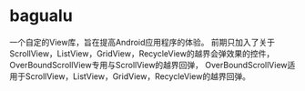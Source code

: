 # bagualu
一个自定的View库，旨在提高Android应用程序的体验。
前期只加入了关于ScrollView，ListView，GridView，RecycleView的越界会弹效果的控件，OverBoundScrollView专用与ScrollView的越界回弹，
OverBoundScrollView适用于ScrollView，ListView，GridView，RecycleView的越界回弹。
